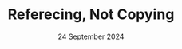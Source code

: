 ---
title: "Referecing, Not Copying"
description: "I am just learning from it, not duplicating it"
date: "24 September 2024"
---